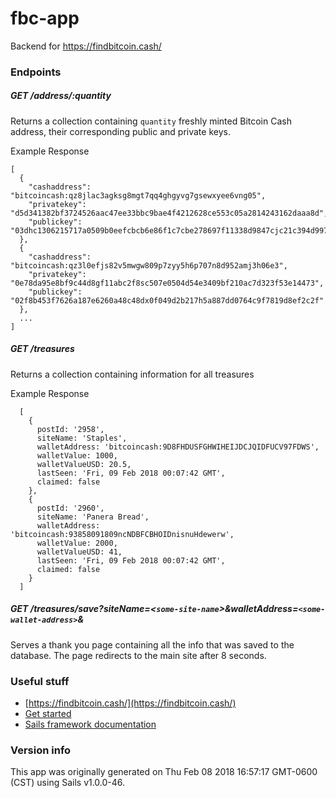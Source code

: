 # fbc-app

Backend for https://findbitcoin.cash/ 


### Endpoints

##### GET /address/:quantity
Returns a collection containing `quantity` freshly minted Bitcoin Cash address, their corresponding public and private keys.


Example Response
```
[
  {
    "cashaddress": "bitcoincash:qz8jlac3agksg8mgt7qq4ghgyvg7gsewxyee6vng05",
    "privatekey": "d5d341382bf3724526aac47ee33bbc9bae4f4212628ce553c05a2814243162daaa8d",
    "publickey": "03dhc1306215717a0509b0eefcbcb6e86f1c7cbe278697f11338d9847cjc21c394d9979"
  },
  {
    "cashaddress": "bitcoincash:qz3l0efjs82v5mwgw809p7zyy5h6p707n8d952amj3h06e3",
    "privatekey": "0e78da95e8bf9c44d8gf11abc2f8sc507e0504d54e3409bf210ac7d323f53e14473",
    "publickey": "02f8b453f7626a187e6260a48c48dx0f049d2b217h5a887dd0764c9f7819d8ef2c2f"
  },
  ...
]

```

##### GET /treasures
Returns a collection containing information for all treasures

Example Response
```
  [
    {
      postId: '2958',
      siteName: 'Staples',
      walletAddress: 'bitcoincash:9D8FHDUSFGHWIHEIJDCJQIDFUCV97FDWS',
      walletValue: 1000,
      walletValueUSD: 20.5,
      lastSeen: 'Fri, 09 Feb 2018 00:07:42 GMT',
      claimed: false
    },
    {
      postId: '2960',
      siteName: 'Panera Bread',
      walletAddress: 'bitcoincash:93858091809ncNDBFCBHOIDnisnuHdewerw',
      walletValue: 2000,
      walletValueUSD: 41,
      lastSeen: 'Fri, 09 Feb 2018 00:07:42 GMT',
      claimed: false
    }
  ]

```

##### GET /treasures/save?siteName=<`some-site-name`>&walletAddress=`<some-wallet-address>`&
Serves a thank you page containing all the info that was saved to the database.  The page redirects to the main site after 8 seconds.

### Useful stuff

+ [https://findbitcoin.cash/](https://findbitcoin.cash/)
+ [Get started](https://sailsjs.com/get-started)
+ [Sails framework documentation](https://sailsjs.com/documentation)


### Version info

This app was originally generated on Thu Feb 08 2018 16:57:17 GMT-0600 (CST) using Sails v1.0.0-46.

<!-- Internally, Sails used [`sails-generate@1.15.5`](https://github.com/balderdashy/sails-generate/tree/v1.15.5/lib/core-generators/new). -->



<!--
Note:  Generators are usually run using the globally-installed `sails` CLI (command-line interface).  This CLI version is _environment-specific_ rather than app-specific, thus over time, as a project's dependencies are upgraded or the project is worked on by different developers on different computers using different versions of Node.js, the Sails dependency in its package.json file may differ from the globally-installed Sails CLI release it was originally generated with.  (Be sure to always check out the relevant [upgrading guides](https://sailsjs.com/upgrading) before upgrading the version of Sails used by your app.  If you're stuck, [get help here](https://sailsjs.com/support).)
-->

